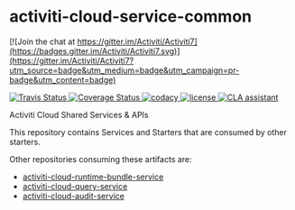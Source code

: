 # activiti-cloud-service-common
[![Join the chat at https://gitter.im/Activiti/Activiti7](https://badges.gitter.im/Activiti/Activiti7.svg)](https://gitter.im/Activiti/Activiti7?utm_source=badge&utm_medium=badge&utm_campaign=pr-badge&utm_content=badge)

<p>
  <a title='Build Status Travis' href="https://travis-ci.org/Activiti/activiti-cloud-service-common">
    <img src='https://travis-ci.org/Activiti/activiti-cloud-service-common.svg?branch=master'  alt='Travis Status' />
  </a>
  <a href='https://codecov.io/gh/Activiti/activiti-cloud-service-common'>
    <img src='http://img.shields.io/codecov/c/github/Activiti/activiti-cloud-service-common/master.svg?maxAge=86400' alt='Coverage Status' />
  </a>
  
  <a href='https://www.codacy.com/app/Activiti/activiti-cloud-service-common?utm_source=github.com&utm_medium=referral&utm_content=Activiti/activiti-cloud-service-common&utm_campaign=badger'>
      <img src='https://api.codacy.com/project/badge/Grade/5e1e4a116ea94841b9002e1b56521c4f' alt='codacy' />
  </a>
  <a href='https://github.com/Activiti/activiti-cloud-service-common/blob/master/LICENSE.txt'>
       <img src='https://img.shields.io/hexpm/l/plug.svg' alt='license' />
  </a>
  <a href="https://cla-assistant.io/Activiti/activiti-cloud-service-common"><img src="https://cla-assistant.io/readme/badge/Activiti/activiti-cloud-service-common" alt="CLA assistant" /></a>

</p>

Activiti Cloud Shared Services &amp; APIs

This repository contains Services and Starters that are consumed by other starters. 

Other repositories consuming these artifacts are:
- [activiti-cloud-runtime-bundle-service](https://github.com/activiti/activiti-cloud-runtime-bundle-service)
- [activiti-cloud-query-service](https://github.com/activiti/activiti-cloud-query-service)
- [activiti-cloud-audit-service](https://github.com/activiti/activiti-cloud-audit-service)
